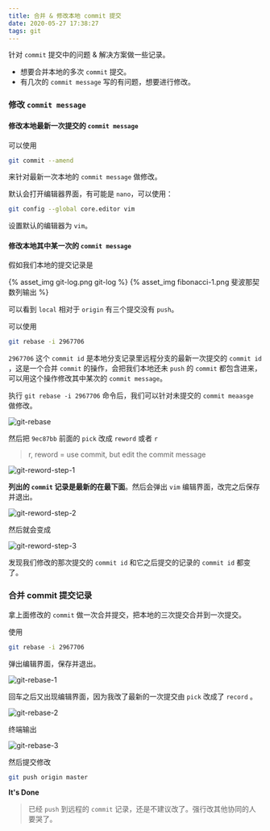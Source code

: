 ```yaml
---
title: 合并 & 修改本地 commit 提交
date: 2020-05-27 17:38:27
tags: git
---
```


针对 `commit` 提交中的问题 & 解决方案做一些记录。

+ 想要合并本地的多次 `commit` 提交。
+ 有几次的 `commit message` 写的有问题，想要进行修改。

<!--more-->

### 修改 `commit message`

#### 修改本地最新一次提交的 `commit message`

可以使用

```bash
git commit --amend
```

来针对最新一次本地的 `commit message` 做修改。

默认会打开编辑器界面，有可能是 `nano`，可以使用：   

```bash
git config --global core.editor vim
```

设置默认的编辑器为 `vim`。



#### 修改本地其中某一次的 `commit message`

假如我们本地的提交记录是

{% asset_img  git-log.png  git-log %}
{% asset_img  fibonacci-1.png  斐波那契数列输出 %}




可以看到 `local` 相对于 `origin` 有三个提交没有 `push`。

可以使用

```bash
git rebase -i 2967706
```

`2967706` 这个 `commit id` 是本地分支记录里远程分支的最新一次提交的 `commit id` ，这是一个合并 `commit` 的操作，会把我们本地还未 `push` 的 `commit` 都包含进来，可以用这个操作修改其中某次的 `commit message`。

执行 `git rebase -i 2967706` 命令后，我们可以针对未提交的 `commit meaasge` 做修改。

![git-rebase](git-rebase.png)

然后把 `9ec87bb` 前面的 `pick` 改成 `reword` 或者 `r`

>  r, reword <commit> = use commit, but edit the commit message

![git-reword-step-1](git-reword-step-1.png)

**列出的 `commit` 记录是最新的在最下面**。然后会弹出 `vim` 编辑界面，改完之后保存并退出。

![git-reword-step-2](git-reword-step-2.png)

然后就会变成

![git-reword-step-3](git-reword-step-3.png)

发现我们修改的那次提交的 `commit id` 和它之后提交的记录的 `commit id` 都变了。



### 合并 commit 提交记录

拿上面修改的 `commit` 做一次合并提交，把本地的三次提交合并到一次提交。

使用

```bash
git rebase -i 2967706
```

弹出编辑界面，保存并退出。

![git-rebase-1](git-rebase-1.png)

回车之后又出现编辑界面，因为我改了最新的一次提交由 `pick` 改成了 `record` 。

![git-rebase-2](git-rebase-2.png)

终端输出

![git-rebase-3](git-rebase-3.png)

然后提交修改

```bash
git push origin master
```

**It's Done**

> 已经 `push` 到远程的 `commit` 记录，还是不建议改了。强行改其他协同的人要哭了。